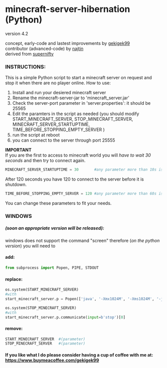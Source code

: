 # minecraft-server-hibernation (Python)
version 4.2

concept, early-code and lastest improvements by [gekigek99](https://github.com/gekigek99/minecraft-vanilla-server-hibernation)<br/>
contributor (advanced-code) by [najtin](https://github.com/najtin/minecraft-server-hibernation)<br/>
derived from [supernifty](https://github.com/supernifty/port-forwarder)<br/>

### INSTRUCTIONS:
This is a simple Python script to start a minecraft server on request and stop it when there are no player online.
How to use:
1. Install and run your desiered minecraft server
2. Rename the minecraft-server-jar to 'minecraft_server.jar'
3. Check the server-port parameter in 'server.properties': it should be 25565
4. Edit the paramters in the script as needed (you should modify START_MINECRAFT_SERVER, STOP_MINECRAFT_SERVER, MINECRAFT_SERVER_STARTUPTIME, TIME_BEFORE_STOPPING_EMPTY_SERVER )
5. run the script at reboot
6. you can connect to the server through port 25555

**IMPORTANT**	
If you are the first to access to minecraft world you will *have to wait 30 seconds* and then try to connect again.
```Python
MINECRAFT_SERVER_STARTUPTIME = 30       #any parameter more than 10s is recommended
```
After 120 seconds you have 120 to connect to the server before it is shutdown. 
```Python
TIME_BEFORE_STOPPING_EMPTY_SERVER = 120 #any parameter more than 60s is recommended
```
You can change these parameters to fit your needs.

### WINDOWS
##### (soon an appropriate version will be released):
windows does not support the command "screen" therefore (*on the python version*) you will need to
#### add:
```Python
from subprocess import Popen, PIPE, STDOUT
```
#### replace:
```Python
os.system(START_MINECRAFT_SERVER)
#with
start_minecraft_server.p = Popen(['java', '-Xmx1024M', '-Xms1024M', '-jar', 'server.jar', 'nogui'], stdout=PIPE, stdin=PIPE, stderr=STDOUT)
```
```Python
os.system(STOP_MINECRAFT_SERVER)
#with
start_minecraft_server.p.communicate(input=b'stop')[0]
```
#### remove:
```Python
START_MINECRAFT_SERVER	#(parameter)
STOP_MINECRAFT_SERVER	#(parameter)
```


#### If you like what I do please consider having a cup of coffee with me at: https://www.buymeacoffee.com/gekigek99
